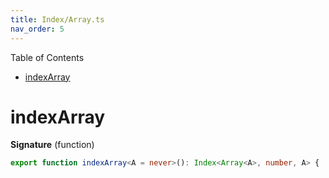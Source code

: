 ```yaml
---
title: Index/Array.ts
nav_order: 5
---
```


Table of Contents

<!-- START doctoc generated TOC please keep comment here to allow auto update -->
<!-- DON'T EDIT THIS SECTION, INSTEAD RE-RUN doctoc TO UPDATE -->


- [indexArray](#indexarray)

<!-- END doctoc generated TOC please keep comment here to allow auto update -->

# indexArray

**Signature** (function)

```ts
export function indexArray<A = never>(): Index<Array<A>, number, A> { ... }
```
